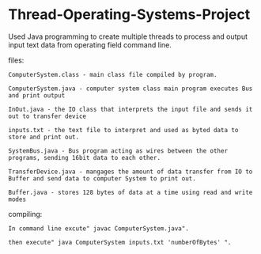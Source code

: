 # Thread-Operating-Systems-Project

Used Java programming to create multiple threads to process and output input text data from operating field command line.


files: 

	ComputerSystem.class - main class file compiled by program.
	
	ComputerSystem.java - computer system class main program executes Bus and print output
	
	InOut.java - the IO class that interprets the input file and sends it out to transfer device
	
	inputs.txt - the text file to interpret and used as byted data to store and print out.
	
	SystemBus.java - Bus program acting as wires between the other programs, sending 16bit data to each other.
	
	TransferDevice.java - mangages the amount of data transfer from IO to Buffer and send data to computer System to print out.
	
	Buffer.java - stores 128 bytes of data at a time using read and write modes


compiling: 

	In command line excute" javac ComputerSystem.java".
	
	then execute" java ComputerSystem inputs.txt 'numberOfBytes' ".

